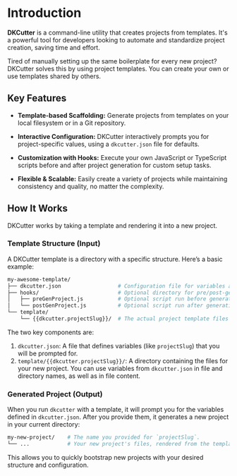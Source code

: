# Introduction

**DKCutter** is a command-line utility that creates projects from templates. It's a powerful tool for developers looking to automate and standardize project creation, saving time and effort.

Tired of manually setting up the same boilerplate for every new project? DKCutter solves this by using project templates. You can create your own or use templates shared by others.

## Key Features

- **Template-based Scaffolding:** Generate projects from templates on your local filesystem or in a Git repository.

- **Interactive Configuration:** DKCutter interactively prompts you for project-specific values, using a `dkcutter.json` file for defaults.

- **Customization with Hooks:** Execute your own JavaScript or TypeScript scripts before and after project generation for custom setup tasks.

- **Flexible & Scalable:** Easily create a variety of projects while maintaining consistency and quality, no matter the complexity.

## How It Works

DKCutter works by taking a template and rendering it into a new project.

### Template Structure (Input)

A DKCutter template is a directory with a specific structure. Here’s a basic example:

```bash
my-awesome-template/
├── dkcutter.json                  # Configuration file for variables and settings.
├── hooks/                         # Optional directory for pre/post-generation scripts.
│   ├── preGenProject.js           # Optional script run before generation.
│   └── postGenProject.js          # Optional script run after generation.
└── template/
    └── {{dkcutter.projectSlug}}/  # The actual project template files go here.
```

The two key components are:

1. `dkcutter.json`: A file that defines variables (like `projectSlug`) that you will be prompted for.
2. `template/{{dkcutter.projectSlug}}/`: A directory containing the files for your new project. You can use variables from `dkcutter.json` in file and directory names, as well as in file content.

### Generated Project (Output)

When you run `dkcutter` with a template, it will prompt you for the variables defined in `dkcutter.json`. After you provide them, it generates a new project in your current directory:

```bash
my-new-project/    # The name you provided for `projectSlug`.
└── ...            # Your new project's files, rendered from the template.
```

This allows you to quickly bootstrap new projects with your desired structure and configuration.
